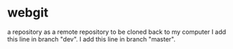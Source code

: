 # webgit
a repository as a remote repository to be cloned back to my computer
I add this line in branch "dev".
I add this line in branch "master".